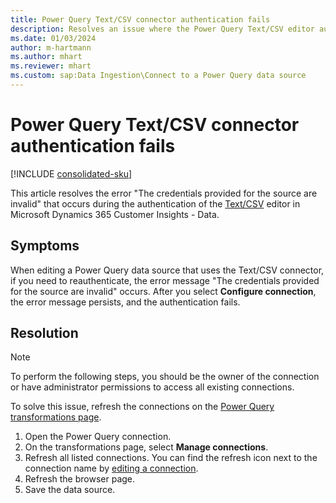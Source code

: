 ```yaml
---
title: Power Query Text/CSV connector authentication fails
description: Resolves an issue where the Power Query Text/CSV editor authentication fails in Dynamics 365 Customer Insights - Data.
ms.date: 01/03/2024
author: m-hartmann
ms.author: mhart
ms.reviewer: mhart
ms.custom: sap:Data Ingestion\Connect to a Power Query data source
---
```

# Power Query Text/CSV connector authentication fails

[!INCLUDE [consolidated-sku](../../includes/consolidated-sku.md)]

This article resolves the error "The credentials provided for the source are invalid" that occurs during the authentication of the [Text/CSV](/power-query/connectors/text-csv) editor in Microsoft Dynamics 365 Customer Insights - Data.

## Symptoms

When editing a Power Query data source that uses the Text/CSV connector, if you need to reauthenticate, the error message "The credentials provided for the source are invalid" occurs. After you select **Configure connection**, the error message persists, and the authentication fails.

## Resolution

> [!NOTE]
> To perform the following steps, you should be the owner of the connection or have administrator permissions to access all existing connections.

To solve this issue, refresh the connections on the [Power Query transformations page](/power-query/manage-connections).

1. Open the Power Query connection.
1. On the transformations page, select **Manage connections**.
1. Refresh all listed connections. You can find the refresh icon next to the connection name by [editing a connection](/power-query/manage-connections#edit-a-connection).
1. Refresh the browser page.
1. Save the data source.
